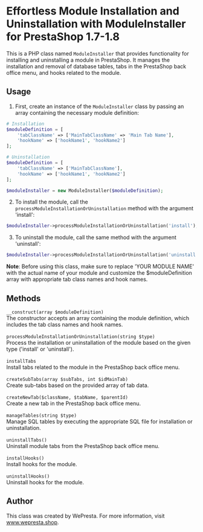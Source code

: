 # Effortless Module Installation and Uninstallation with ModuleInstaller for PrestaShop 1.7-1.8

This is a PHP class named `ModuleInstaller` that provides functionality for installing and uninstalling a module in PrestaShop. It manages the installation and removal of database tables, tabs in the PrestaShop back office menu, and hooks related to the module.

## Usage

1. First, create an instance of the `ModuleInstaller` class by passing an array containing the necessary module definition:

```php
# Installation
$moduleDefinition = [
    'tabClassName' => ['MainTabClassName' => 'Main Tab Name'],
    'hookName' => ['hookName1', 'hookName2']
];

# Uninstallation
$moduleDefinition = [
    'tabClassName' => ['MainTabClassName'],
    'hookName' => ['hookName1', 'hookName2']
];

$moduleInstaller = new ModuleInstaller($moduleDefinition);
```
2. To install the module, call the `processModuleInstallationOrUninstallation` method with the argument 'install':
```php
$moduleInstaller->processModuleInstallationOrUninstallation('install');
```
3. To uninstall the module, call the same method with the argument 'uninstall':
```php
$moduleInstaller->processModuleInstallationOrUninstallation('uninstall');
```
<strong>Note</strong>: Before using this class, make sure to replace 'YOUR MODULE NAME' with the actual name of your module and customize the $moduleDefinition array with appropriate tab class names and hook names.

## Methods
`__construct(array $moduleDefinition)`<br>
The constructor accepts an array containing the module definition, which includes the tab class names and hook names.
<br><br>
`processModuleInstallationOrUninstallation(string $type)`<br>
Process the installation or uninstallation of the module based on the given type ('install' or 'uninstall').
<br><br>
`installTabs`<br>
Install tabs related to the module in the PrestaShop back office menu.
<br><br>
`createSubTabs(array $subTabs, int $idMainTab)`<br>
Create sub-tabs based on the provided array of tab data.
<br><br>
`createNewTab($className, $tabName, $parentId)`<br>
Create a new tab in the PrestaShop back office menu.
<br><br>
`manageTables(string $type)`<br>
Manage SQL tables by executing the appropriate SQL file for installation or uninstallation.
<br><br>
`uninstallTabs()`<br>
Uninstall module tabs from the PrestaShop back office menu.
<br><br>
`installHooks()`<br>
Install hooks for the module.
<br><br>
`uninstallHooks()`<br>
Uninstall hooks for the module.

## Author
This class was created by WePresta. For more information, visit www.wepresta.shop.
